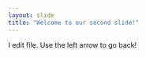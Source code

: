 ```yaml
---
layout: slide
title: "Welcome to our second slide!"
---
```

I edit file.
Use the left arrow to go back!
